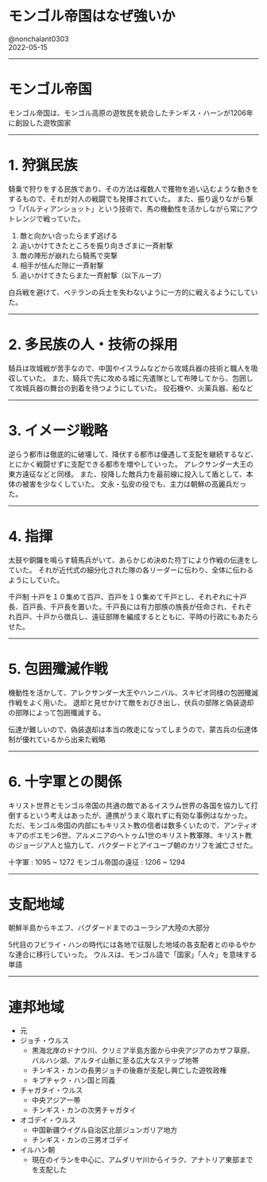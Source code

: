 # モンゴル帝国はなぜ強いか

@nonchalant0303  
2022-05-15

---

# モンゴル帝国

モンゴル帝国は、モンゴル高原の遊牧民を統合したチンギス・ハーンが1206年に創設した遊牧国家

---

# 1. 狩猟民族

騎乗で狩りをする民族であり、その方法は複数人で獲物を追い込むような動きをするもので、それが対人の戦闘でも発揮されていた。
また、振り返りながら撃つ「パルティアンショット」という技術で、馬の機動性を活かしながら常にアウトレンジで戦っていた。

1. 敵と向かい合ったらまず逃げる
2. 追いかけてきたところを振り向きざまに一斉射撃
3. 敵の陣形が崩れたら騎馬で突撃
4. 相手が怯んだ隙に一斉射撃
5. 追いかけてきたらまた一斉射撃（以下ループ）

白兵戦を避けて、ベテランの兵士を失わないように一方的に戦えるようにしていた。

---

# 2. 多民族の人・技術の採用

騎兵は攻城戦が苦手なので、中国やイスラムなどから攻城兵器の技術と職人を吸収していた。
また、騎兵で先に攻める城に先遣隊として布陣してから、包囲して攻城兵器の舞台の到着を待つようにしていた。
投石機や、火薬兵器、船など

---

# 3. イメージ戦略

逆らう都市は徹底的に破壊して、降伏する都市は優遇して支配を継続するなど、とにかく戦闘せずに支配できる都市を増やしていった。
アレクサンダー大王の東方遠征などと同様。
また、投降した敵兵力を最前線に投入して盾として、本体の被害を少なくしていた。
文永・弘安の役でも、主力は朝鮮の高麗兵だった。

---

# 4. 指揮

太鼓や銅鑼を鳴らす騎馬兵がいて、あらかじめ決めた符丁により作戦の伝達をしていた。
それが近代式の細分化された隊の各リーダーに伝わり、全体に伝わるようにしていた。

千戸制
十戸を１０集めて百戸、百戸を１０集めて千戸とし、それぞれに十戸長、百戸長、千戸長を置いた。千戸長には有力部族の族長が任命され、それぞれ百戸、十戸から徴兵し、遠征部隊を編成するとともに、平時の行政にもあたらせた。

---

# 5. 包囲殲滅作戦

機動性を活かして、アレクサンダー大王やハンニバル、スキピオ同様の包囲殲滅作戦をよく用いた。
退却と見せかけて敵をおびき出し、伏兵の部隊と偽装退却の部隊によって包囲殲滅する。

伝達が難しいので、偽装退却は本当の敗走になってしまうので、蒙古兵の伝達体制が優れているから出来た戦略

---

# 6. 十字軍との関係

キリスト世界とモンゴル帝国の共通の敵であるイスラム世界の各国を協力して打倒するという考えはあったが、連携がうまく取れずに有効な事例はなかった。
ただ、モンゴル帝国の内部にもキリスト教の信者は数多くいたので、アンティオキアのボエモン6世、アルメニアのへトゥム1世のキリスト教軍隊、キリスト教のジョージア人と協力して、バクダードとアイユーブ朝のカリフを滅亡させた。

十字軍 : 1095 ~ 1272
モンゴル帝国の遠征 : 1206 ~ 1294

---

# 支配地域

朝鮮半島からキエフ、バグダードまでのユーラシア大陸の大部分

5代目のフビライ・ハンの時代には各地で征服した地域の各支配者とのゆるやかな連合に移行していった。
ウルスは、モンゴル語で「国家」「人々」を意味する単語

---

# 連邦地域

- 元
- ジョチ・ウルス
  - 黒海北岸のドナウ川、クリミア半島方面から中央アジアのカザフ草原、バルハシ湖、アルタイ山脈に至る広大なステップ地帯
  - チンギス・カンの長男ジョチの後裔が支配し興亡した遊牧政権
  - キプチャク・ハン国と同義
- チャガタイ・ウルス
  - 中央アジア一帯
  - チンギス・カンの次男チャガタイ
- オゴデイ・ウルス
  - 中国新疆ウイグル自治区北部ジュンガリア地方
  - チンギス・カンの三男オゴデイ
- イルハン朝
  - 現在のイランを中心に、アムダリヤ川からイラク、アナトリア東部までを支配した
